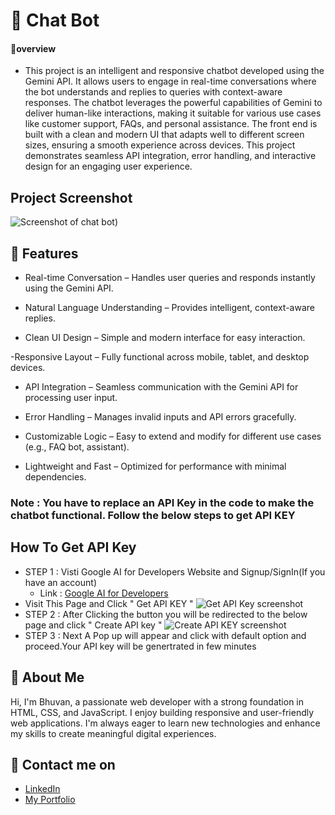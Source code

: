 
# 🤖 Chat Bot 

#### 🔰overview
- This project is an intelligent and responsive chatbot developed using the Gemini API. It allows users to engage in real-time conversations where the bot understands and replies to queries with context-aware responses. The chatbot leverages the powerful capabilities of Gemini to deliver human-like interactions, making it suitable for various use cases like customer support, FAQs, and personal assistance. The front end is built with a clean and modern UI that adapts well to different screen sizes, ensuring a smooth experience across devices. This project demonstrates seamless API integration, error handling, and interactive design for an engaging user experience.
## Project Screenshot
![Screenshot of chat bot)](https://github.com/user-attachments/assets/0fe37fb5-6309-467a-99ee-26988738fe55)
## 🎯 Features
- Real-time Conversation – Handles user queries and responds instantly using the Gemini API.

- Natural Language Understanding – Provides intelligent, context-aware replies.

- Clean UI Design – Simple and modern interface for easy interaction.

-Responsive Layout – Fully functional across mobile, tablet, and desktop devices.

- API Integration – Seamless communication with the Gemini API for processing user input.

- Error Handling – Manages invalid inputs and API errors gracefully.

- Customizable Logic – Easy to extend and modify for different use cases (e.g., FAQ bot, assistant).

- Lightweight and Fast – Optimized for performance with minimal dependencies.
### Note : You have to replace an API Key in the code to make the chatbot functional. Follow the below steps to get API KEY
## How To Get API Key

- STEP 1 : Visti Google AI for Developers Website and Signup/SignIn(If you have an account)
     -  Link : [Google AI for Developers](https://ai.google.dev/gemini-api/docs)
- Visit This Page and Click " Get API KEY "
![Get API Key screenshot](https://github.com/user-attachments/assets/31b12dd9-8f05-4ac6-b4bc-3b79a4ba6cb7)
- STEP 2 : After Clicking the button you will be redirected to the below page and click " Create API key "
![Create API KEY screenshot](https://github.com/user-attachments/assets/3e137dfa-9f45-4b20-8c97-529408a5f944)
- STEP 3 : Next A Pop up will appear and click with default option and proceed.Your API key will be genertrated in few minutes

## 👦 About Me
Hi, I'm Bhuvan, a passionate web developer with a strong foundation in HTML, CSS, and JavaScript. I enjoy building responsive and user-friendly web applications. I'm always eager to learn new technologies and enhance my skills to create meaningful digital experiences.


## 🔗 Contact me on
- [LinkedIn](https://www.linkedin.com/in/bhuvan-anupoju/)
 - [My Portfolio](https://bhuvan-anupoju.github.io/Bhuvan.dev/)


